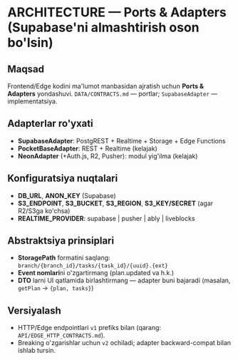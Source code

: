 # ARCHITECTURE — Ports & Adapters (Supabase'ni almashtirish oson bo'lsin)

## Maqsad
Frontend/Edge kodini ma'lumot manbasidan ajratish uchun **Ports & Adapters** yondashuvi. `DATA/CONTRACTS.md` — portlar; `SupabaseAdapter` — implementatsiya.

## Adapterlar ro'yxati
- **SupabaseAdapter**: PostgREST + Realtime + Storage + Edge Functions
- **PocketBaseAdapter**: REST + Realtime (kelajak)
- **NeonAdapter** (+Auth.js, R2, Pusher): modul yig'ilma (kelajak)

## Konfiguratsiya nuqtalari
- **DB_URL**, **ANON_KEY** (Supabase)
- **S3_ENDPOINT**, **S3_BUCKET**, **S3_REGION**, **S3_KEY/SECRET** (agar R2/S3ga ko'chsa)
- **REALTIME_PROVIDER**: supabase | pusher | ably | liveblocks

## Abstraktsiya prinsiplari
- **StoragePath** formatini saqlang: `branch/{branch_id}/tasks/{task_id}/{uuid}.{ext}`
- **Event nomlari**ni o'zgartirmang (plan.updated va h.k.)
- **DTO** larni UI qatlamida birlashtirmang — adapter buni bajaradi (masalan, `getPlan` → `{plan, tasks}`)

## Versiyalash
- HTTP/Edge endpointlari `v1` prefiks bilan (qarang: `API/EDGE_HTTP_CONTRACTS.md`).
- Breaking o'zgarishlar uchun `v2` ochiladi; adapter backward-compat bilan ishlab tursin.

